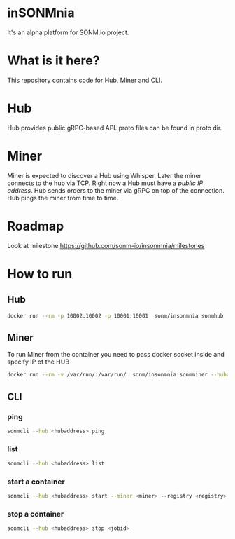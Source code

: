 # inSONMnia

It's an alpha platform for SONM.io project.

# What is it here?

This repository contains code for Hub, Miner and CLI.

# Hub

Hub provides public gRPC-based API. proto files can be found in proto dir.

# Miner

Miner is expected to discover a Hub using Whisper. Later the miner connects to the hub via TCP. Right now a Hub must have a *public IP address*. Hub sends orders to the miner via gRPC on top of the connection. Hub pings the miner from time to time.

# Roadmap

Look at milestone https://github.com/sonm-io/insonmnia/milestones

# How to run

## Hub

```bash
docker run --rm -p 10002:10002 -p 10001:10001  sonm/insonmnia sonmhub
```

## Miner

To run Miner from the container you need to pass docker socket inside and specify IP of the HUB

```bash
docker run --rm -v /var/run/:/var/run/  sonm/insonmnia sonmminer --hubaddress=<yourip>:10002
```

## CLI

### ping

```bash
sonmcli --hub <hubaddress> ping
```

### list

```bash
sonmcli --hub <hubaddress> list
```

### start a container

```bash
sonmcli --hub <hubaddress> start --miner <miner> --registry <registry> --image <image>
```

### stop a container

```bash
sonmcli --hub <hubaddress> stop <jobid>
```
